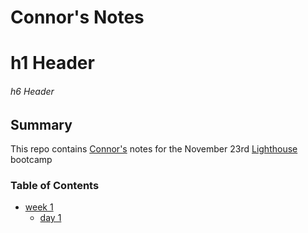 # Connor's Notes
# h1 Header
###### h6 Header
## Summary
This repo contains [Connor's](https://github.com/CD-Mackay) notes for the November 23rd [Lighthouse](https://www.lighthouselabs.ca/) bootcamp

### Table of Contents
* [week 1](/week_1)
  * [day 1](/week_1/day_1)


